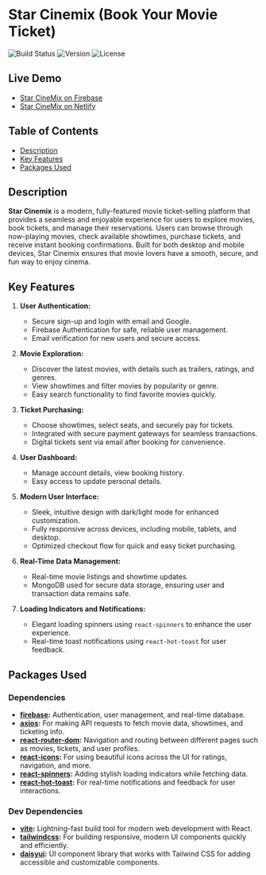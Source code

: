# Star Cinemix (Book Your Movie Ticket)

![Build Status](https://img.shields.io/badge/build-passing-brightgreen)
![Version](https://img.shields.io/badge/version-1.0.0-blue)
![License](https://img.shields.io/badge/license-MIT-green)

## Live Demo

- [Star CineMix on Firebase](https://cinemix-2ceee.web.app)
- [Star CineMix on Netlify](https://cinemamix.netlify.app)

## Table of Contents

- [Description](#description)
- [Key Features](#key-features)
- [Packages Used](#packages-used)

## Description

**Star Cinemix** is a modern, fully-featured movie ticket-selling platform that provides a seamless and enjoyable experience for users to explore movies, book tickets, and manage their reservations. Users can browse through now-playing movies, check available showtimes, purchase tickets, and receive instant booking confirmations. Built for both desktop and mobile devices, Star Cinemix ensures that movie lovers have a smooth, secure, and fun way to enjoy cinema.

## Key Features

1. **User Authentication:**
   - Secure sign-up and login with email and Google.
   - Firebase Authentication for safe, reliable user management.
   - Email verification for new users and secure access.
2. **Movie Exploration:**
   - Discover the latest movies, with details such as trailers, ratings, and genres.
   - View showtimes and filter movies by popularity or genre.
   - Easy search functionality to find favorite movies quickly.
3. **Ticket Purchasing:**

   - Choose showtimes, select seats, and securely pay for tickets.
   - Integrated with secure payment gateways for seamless transactions.
   - Digital tickets sent via email after booking for convenience.

4. **User Dashboard:**

   - Manage account details, view booking history.
   - Easy access to update personal details.

5. **Modern User Interface:**

   - Sleek, intuitive design with dark/light mode for enhanced customization.
   - Fully responsive across devices, including mobile, tablets, and desktop.
   - Optimized checkout flow for quick and easy ticket purchasing.

6. **Real-Time Data Management:**

   - Real-time movie listings and showtime updates.
   - MongoDB used for secure data storage, ensuring user and transaction data remains safe.

7. **Loading Indicators and Notifications:**
   - Elegant loading spinners using `react-spinners` to enhance the user experience.
   - Real-time toast notifications using `react-hot-toast` for user feedback.

## Packages Used

### Dependencies

- **[firebase](https://www.npmjs.com/package/firebase):** Authentication, user management, and real-time database.
- **[axios](https://www.npmjs.com/package/axios):** For making API requests to fetch movie data, showtimes, and ticketing info.
- **[react-router-dom](https://www.npmjs.com/package/react-router-dom):** Navigation and routing between different pages such as movies, tickets, and user profiles.
- **[react-icons](https://www.npmjs.com/package/react-icons):** For using beautiful icons across the UI for ratings, navigation, and more.
- **[react-spinners](https://www.davidhu.io/react-spinners):** Adding stylish loading indicators while fetching data.
- **[react-hot-toast](https://www.npmjs.com/package/react-hot-toast):** For real-time notifications and feedback for user interactions.

### Dev Dependencies

- **[vite](https://www.npmjs.com/package/vite):** Lightning-fast build tool for modern web development with React.
- **[tailwindcss](https://tailwindcss.com/docs/guides/vite):** For building responsive, modern UI components quickly and efficiently.
- **[daisyui](https://daisyui.com/docs/install):** UI component library that works with Tailwind CSS for adding accessible and customizable components.
